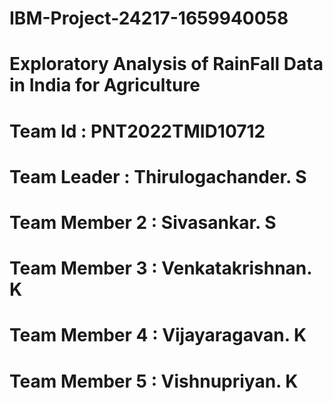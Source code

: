 # IBM-Project-24217-1659940058
# Exploratory Analysis of RainFall Data in India for Agriculture
# Team Id : PNT2022TMID10712
# Team Leader : Thirulogachander. S
# Team Member 2 : Sivasankar. S
# Team Member 3 : Venkatakrishnan. K
# Team Member 4 : Vijayaragavan. K
# Team Member 5 : Vishnupriyan. K
